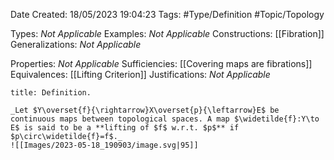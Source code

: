 <div class="topSpace"></div>

Date Created: 18/05/2023 19:04:23
Tags: #Type/Definition #Topic/Topology

Types: _Not Applicable_
Examples: _Not Applicable_
Constructions: [[Fibration]]
Generalizations: _Not Applicable_

Properties: _Not Applicable_
Sufficiencies: [[Covering maps are fibrations]]
Equivalences: [[Lifting Criterion]]
Justifications: _Not Applicable_

``` ad-Definition
title: Definition.

_Let $Y\overset{f}{\rightarrow}X\overset{p}{\leftarrow}E$ be continuous maps between topological spaces. A map $\widetilde{f}:Y\to E$ is said to be a **lifting of $f$ w.r.t. $p$** if $p\circ\widetilde{f}=f$._
![[Images/2023-05-18_190903/image.svg|95]]

```

